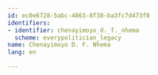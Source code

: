 ```yaml
---
id: ec0e6728-5abc-4863-8f38-ba3fc7d473f0
identifiers:
- identifier: chenayimoyo_d._f._nhema
  scheme: everypolitician_legacy
name: Chenayimoyo D. F. Nhema
lang: en

---
```

